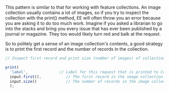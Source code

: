 
This pattern is similar to that for working with feature collections. An image collection usually contains a lot of images, so if you try to inspect the collection with the print() method, EE will often throw you an error because you are asking it to do too much work. Imagine if you asked a librarian to go into the stacks and bring you every issue that has ever been published by a journal or magazine. They too would likely turn red and balk at the request.  

So to politely get a sense of an image collection's contents, a good strategy is to print the first record and the number of records in the collection.   

```js
// Inspect first record and print size (number of images) of collection.

print(
  'label',              // Label for this request that is printed to Console.
  input.first(),           // The first record in the image collection.
  input.size()             // The number of records in the image collection.  
  );

```
